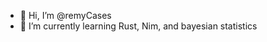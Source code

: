 - 👋 Hi, I’m @remyCases
- 🌱 I’m currently learning Rust, Nim, and bayesian statistics



<!---
remyCases/remyCases is a ✨ special ✨ repository because its `README.md` (this file) appears on your GitHub profile.
You can click the Preview link to take a look at your changes.
--->

